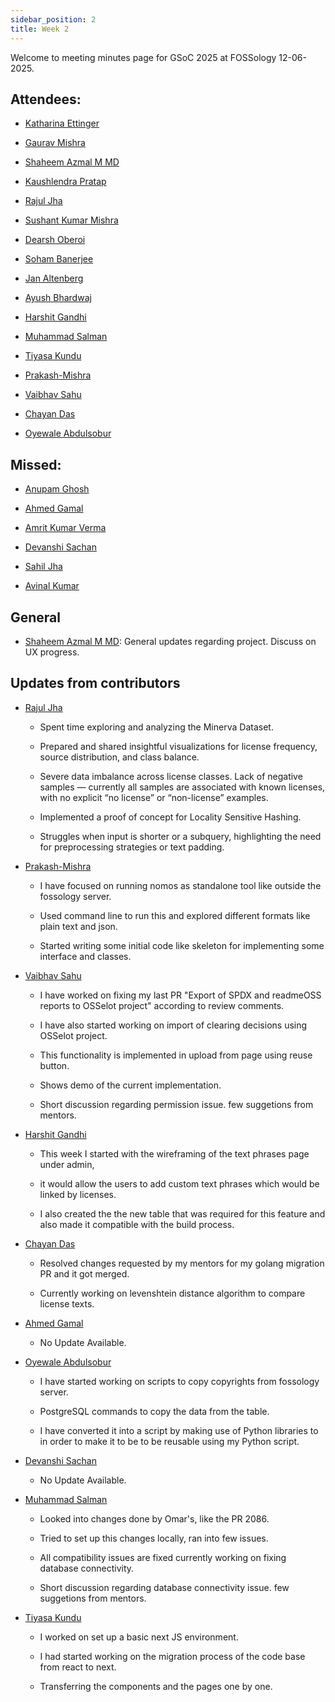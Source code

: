 ```yaml
---
sidebar_position: 2
title: Week 2
---
```


<!--
SPDX-License-Identifier: CC-BY-SA-4.0

SPDX-FileCopyrightText: 2025 Shaheem Azmal M MD <shaheem.azmal@gmail.com@gmail.com>
SPDX-FileCopyrightText: 2025 Siemens AG
-->

Welcome to meeting minutes page for GSoC 2025 at FOSSology 12-06-2025.


## Attendees:

  - [Katharina Ettinger](https://github.com/EttingerK)

  - [Gaurav Mishra](https://github.com/GMishx)

  - [Shaheem Azmal M MD](https://github.com/shaheemazmalmmd)

  - [Kaushlendra Pratap](https://github.com/Kaushl2208)

  - [Rajul Jha](https://github.com/rajuljha)

  - [Sushant Kumar Mishra](https://github.com/its-sushant)

  - [Dearsh Oberoi](https://github.com/deo002)

  - [Soham Banerjee](https://github.com/soham4abc)

  - [Jan Altenberg](https://github.com/JanAltenberg)

  - [Ayush Bhardwaj](https://github.com/hastagAB)

  - [Harshit Gandhi](https://github.com/harshitg927)

  - [Muhammad Salman](https://github.com/SalmanDeveloperz)

  - [Tiyasa Kundu](https://github.com/tiyasakundu)

  - [Prakash-Mishra](https://github.com/Prakash-Mishra-9ghz)

  - [Vaibhav Sahu](https://github.com/Vaibhavsahu2810)

  - [Chayan Das](https://github.com/ChayanDass)

  - [Oyewale Abdulsobur](https://github.com/smilingprogrammer)

## Missed:

  - [Anupam Ghosh](https://github.com/ag4ums)

  - [Ahmed Gamal](https://github.com/Ahmed-Gamal24)

  - [Amrit Kumar Verma](https://github.com/amritkv)

  - [Devanshi Sachan](https://github.com/devxnshi)

  - [Sahil Jha](https://github.com/sjha2048)

  - [Avinal Kumar](https://github.com/avinal)

## General

- [Shaheem Azmal M MD](https://github.com/shaheemazmalmmd): General updates regarding project. Discuss on UX progress.

## Updates from contributors

- [Rajul Jha](https://github.com/rajuljha)

  - Spent time exploring and analyzing the Minerva Dataset.

  - Prepared and shared insightful visualizations for license frequency, source distribution, and class balance.

  - Severe data imbalance across license classes. Lack of negative samples — currently all samples are associated with known licenses, with no explicit “no license” or “non-license” examples.

  - Implemented a proof of concept for Locality Sensitive Hashing.

  - Struggles when input is shorter or a subquery, highlighting the need for preprocessing strategies or text padding.

- [Prakash-Mishra](https://github.com/Prakash-Mishra-9ghz)

  - I have focused on running nomos as standalone tool like outside the fossology server.

  - Used command line to run this and explored different formats like plain text and json.

  - Started writing some initial code like skeleton for implementing some interface and classes.

- [Vaibhav Sahu](https://github.com/Vaibhavsahu2810)

  - I have worked on fixing my last PR "Export of SPDX and readmeOSS reports to OSSelot project" according to review comments.

  - I have also started working on import of clearing decisions using OSSelot project.

  - This functionality is implemented in upload from page using reuse button.

  - Shows demo of the current implementation.

  - Short discussion regarding permission issue. few suggetions from mentors.

- [Harshit Gandhi](https://github.com/harshitg927)

  - This week I started with the wireframing of the text phrases page under admin,

  - it would allow the users to add custom text phrases which would be linked by licenses.

  - I also created the the new table that was required for this feature and also made it compatible with the build process.

- [Chayan Das](https://github.com/ChayanDass)

  - Resolved changes requested by my mentors for my golang migration PR and it got merged.

  - Currently working on levenshtein distance algorithm to compare license texts.

- [Ahmed Gamal](https://github.com/Ahmed-Gamal24)

  - No Update Available.

- [Oyewale Abdulsobur](https://github.com/smilingprogrammer)

  - I have started working on scripts to copy copyrights from fossology server.

  - PostgreSQL commands to copy the data from the table.

  - I have converted it into a script by making use of Python libraries to in order to make it to be to be reusable using my Python script.

- [Devanshi Sachan](https://github.com/devxnshi)

  - No Update Available.

- [Muhammad Salman](https://github.com/SalmanDeveloperz)

  - Looked into changes done by Omar's, like the PR 2086.

  - Tried to set up this changes locally, ran into few issues.

  - All compatibility issues are fixed currently working on fixing database connectivity.

  - Short discussion regarding database connectivity issue. few suggetions from mentors.

- [Tiyasa Kundu](https://github.com/tiyasakundu)

  - I worked on set up a basic next JS environment.

  - I had started working on the migration process of the code base from react to next.

  - Transferring the components and the pages one by one.
